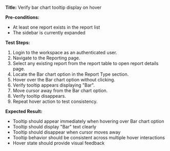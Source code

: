 **Title:** Verify bar chart tooltip display on hover

**Pre-conditions:**
* At least one report exists in the report list
* The sidebar is currently expanded

**Test Steps:**
1. Login to the workspace as an authenticated user.
2. Navigate to the Reporting page.
3. Select any existing report from the report table to open report details page.
4. Locate the Bar chart option in the Report Type section.
5. Hover over the Bar chart option without clicking.
6. Verify tooltip appears displaying "Bar".
7. Move cursor away from the Bar chart option.
8. Verify tooltip disappears.
9. Repeat hover action to test consistency.

**Expected Result:**
* Tooltip should appear immediately when hovering over Bar chart option
* Tooltip should display "Bar" text clearly
* Tooltip should disappear when cursor moves away
* Tooltip behavior should be consistent across multiple hover interactions
* Hover state should provide visual feedback